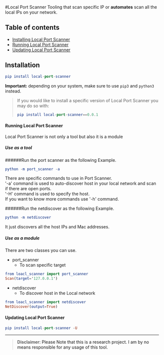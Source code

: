 #Local Port Scanner
Tooling that scan specific IP or **automates** scan all the local IPs on your network.

## Table of contents
- [Installing Local Port Scanner](#installation)
- [Running Local Port Scanner](#running-local-port-scanner)
- [Updating Local Port Scanner](#updating-local-port-scanner)

## **Installation**
```elm
pip install local-port-scanner
```
__Important:__ depending on your system, make sure to use `pip3` and `python3` instead.


>If you would like to install a specific version of Local Port Scanner you may do so with:
>```elm
>pip install local-port-scanner==0.0.1
>```

#### Running Local Port Scanner

Local Port Scanner is not only a tool but also it is a module

##### Use as a tool
######Run the port scanner as the following Example.
```elm
python -m port_scanner -a
```
There are specific commands to use in Port Scanner.
<br />
'-a' command is used to auto-discover host in your local network and scan if there are open ports.
<br/>
'-H' command is used to specify the host.
<br/>
If you want to know more commands use '-h' command.

######Run the netdiscover as the following Example.
```elm
python -m netdiscover 
```
It just discovers all the host IPs and Mac addresses.
##### Use as a module

There are two classes you can use.
- port_scanner
  * To scan specific target
 ```elm
from loacl_scanner import port_scanner
Scan(target='127.0.0.1')
```
- netdiscover
  * To discover host in the Local network
 ```elm
from loacl_scanner import netdiscover
NetDiscover(output=True)
```
#### Updating Local Port Scanner
```elm
pip install local-port-scanner -U
```



---

> **Disclaimer**<a name="disclaimer" />: Please Note that this is a research project. I am by no means responsible for any usage of this tool.
